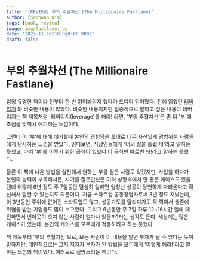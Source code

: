 ```yaml
---
title: '[REVIEW] 부의 추월차선 (The Millionaire Fastlane)'
author: [Soohwan Kim]
tags: [book, review]
image: img/fastlane.jpg
date: '2023-11-16T10:0g0:00.000Z'
draft: false
---
```


# 부의 추월차선 (The Millionaire Fastlane)
  
엄청 유명한 책이라 전부터 한 번 읽어봐야지 했다가 드디어 읽어봤다. 전에 읽었던 [레버리지](https://sooftware.io/leverage/) 와 비슷한 내용이 많았다. 비슷한 내용이지만 집중적으로 말하고 싶은 내용이 레버리지는 책 제목처럼 '레버리지(leverage)를 해라!'라면, '부의 추월차선'은 좀 더 '부'에 초점을 맞춰서 얘기하는 느낌이다.  
  
그런데 이 '부'에 대해 얘기할때 본인의 경험담을 토대로 너무 자신있게 광범위한 사람들에게 난사하는 느낌을 받았다. 읽다보면, 직장인들에게 '너의 삶을 틀렸어!'라고 말하는 듯했고, 마치 '부'를 이루기 위한 공식이 있으니 이 공식만 따르면 돼!라고 말하는 듯했다.  

물론 이 책에 나온 방법을 실천해서 원하는 부를 얻은 사람도 있겠지만, 사업을 하다가 본인의 능력이 부족해서든, 시기를 잘못만났든 여러 상황속에서 안 좋은 케이스도 있을텐데 어떻게 6년 정도 주 7일동안 열심히 일하면 엄청난 성공이 당연하게 따라온다고 확신해서 말할 수 있는지도 의문이다. 지금 스타트업 공동창업자로써 3년 정도 지났는데, 이 3년동안 주위에 없어진 스타트업도 많고, 성공가도를 달리다가도 팍 꺾여서 생존에 위협을 받는 기업들도 많이 보고있다. 그리고 6년동안 주 7일 하루 12~16시간 일에 매진하면서 번아웃이 오지 않는 사람이 얼마나 있을까?라는 생각도 든다. 세상에는 많은 케이스가 있는데, 본인의 케이스를 모두에게 적용하려고 하는 듯했다.
  
책 제목부터 '부의 추월차선'으로, 모든 사람이 이 내용을 알면 부자가 될 수 있다는 듯이 말하지만, 개인적으로는 그저 저자가 부자가 된 방법을 모두에게 '이렇게 해라!'라고 말하는 느낌의 책이였다. 여러모로 실망스러운 책이다.